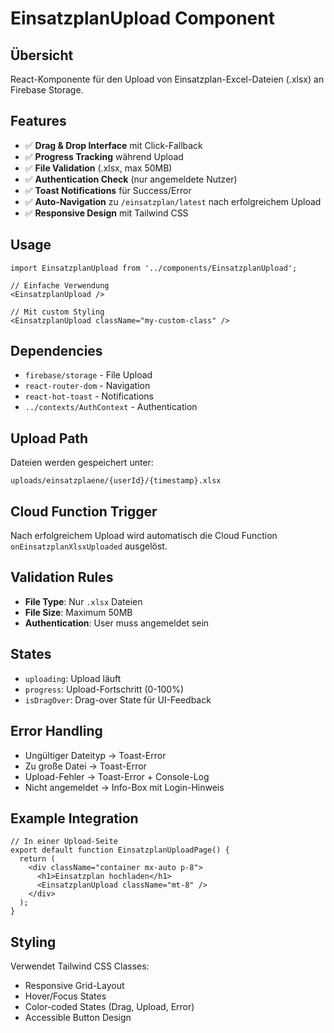 # EinsatzplanUpload Component

## Übersicht
React-Komponente für den Upload von Einsatzplan-Excel-Dateien (.xlsx) an Firebase Storage.

## Features
- ✅ **Drag & Drop Interface** mit Click-Fallback
- ✅ **Progress Tracking** während Upload
- ✅ **File Validation** (.xlsx, max 50MB)
- ✅ **Authentication Check** (nur angemeldete Nutzer)
- ✅ **Toast Notifications** für Success/Error
- ✅ **Auto-Navigation** zu `/einsatzplan/latest` nach erfolgreichem Upload
- ✅ **Responsive Design** mit Tailwind CSS

## Usage

```tsx
import EinsatzplanUpload from '../components/EinsatzplanUpload';

// Einfache Verwendung
<EinsatzplanUpload />

// Mit custom Styling
<EinsatzplanUpload className="my-custom-class" />
```

## Dependencies
- `firebase/storage` - File Upload
- `react-router-dom` - Navigation
- `react-hot-toast` - Notifications
- `../contexts/AuthContext` - Authentication

## Upload Path
Dateien werden gespeichert unter:
```
uploads/einsatzplaene/{userId}/{timestamp}.xlsx
```

## Cloud Function Trigger
Nach erfolgreichem Upload wird automatisch die Cloud Function `onEinsatzplanXlsxUploaded` ausgelöst.

## Validation Rules
- **File Type**: Nur `.xlsx` Dateien
- **File Size**: Maximum 50MB
- **Authentication**: User muss angemeldet sein

## States
- `uploading`: Upload läuft
- `progress`: Upload-Fortschritt (0-100%)
- `isDragOver`: Drag-over State für UI-Feedback

## Error Handling
- Ungültiger Dateityp → Toast-Error
- Zu große Datei → Toast-Error
- Upload-Fehler → Toast-Error + Console-Log
- Nicht angemeldet → Info-Box mit Login-Hinweis

## Example Integration
```tsx
// In einer Upload-Seite
export default function EinsatzplanUploadPage() {
  return (
    <div className="container mx-auto p-8">
      <h1>Einsatzplan hochladen</h1>
      <EinsatzplanUpload className="mt-8" />
    </div>
  );
}
```

## Styling
Verwendet Tailwind CSS Classes:
- Responsive Grid-Layout
- Hover/Focus States
- Color-coded States (Drag, Upload, Error)
- Accessible Button Design
